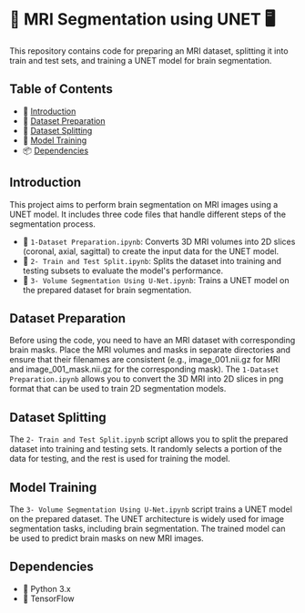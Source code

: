 # 🧠 MRI Segmentation using UNET 🖥️

This repository contains code for preparing an MRI dataset, splitting it into train and test sets, and training a UNET model for brain segmentation.

## Table of Contents

- 📝 [Introduction](#introduction)
- 📂 [Dataset Preparation](#dataset-preparation)
- 🔄 [Dataset Splitting](#dataset-splitting)
- 🚀 [Model Training](#model-training)
- 📦 [Dependencies](#dependencies)


## Introduction

This project aims to perform brain segmentation on MRI images using a UNET model. It includes three code files that handle different steps of the segmentation process.

- 📄 `1-Dataset Preparation.ipynb`: Converts 3D MRI volumes into 2D slices (coronal, axial, sagittal) to create the input data for the UNET model.
- 📄 `2- Train and Test Split.ipynb`: Splits the dataset into training and testing subsets to evaluate the model's performance.
- 📄 `3- Volume Segmentation Using U-Net.ipynb`: Trains a UNET model on the prepared dataset for brain segmentation.

## Dataset Preparation

Before using the code, you need to have an MRI dataset with corresponding brain masks. Place the MRI volumes and masks in separate directories and ensure that their filenames are consistent (e.g., image_001.nii.gz for MRI and image_001_mask.nii.gz for the corresponding mask). The `1-Dataset Preparation.ipynb` allows you to convert the 3D MRI into 2D slices in png format that can be used to train 2D segmentation models.

## Dataset Splitting

The `2- Train and Test Split.ipynb` script allows you to split the prepared dataset into training and testing sets. It randomly selects a portion of the data for testing, and the rest is used for training the model.

## Model Training

The `3- Volume Segmentation Using U-Net.ipynb` script trains a UNET model on the prepared dataset. The UNET architecture is widely used for image segmentation tasks, including brain segmentation. The trained model can be used to predict brain masks on new MRI images.


## Dependencies

- 🐍 Python 3.x
- 🧠 TensorFlow

